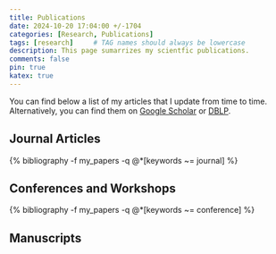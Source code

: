 ```yaml
---
title: Publications
date: 2024-10-20 17:04:00 +/-1704
categories: [Research, Publications]
tags: [research]     # TAG names should always be lowercase
description: This page sumarrizes my scientfic publications.
comments: false
pin: true
katex: true
---
```

You can find below a list of my articles that I update from time to time. Alternatively, you can find them on [Google Scholar](https://scholar.google.com/citations?user=UyENXP0AAAAJ) or [DBLP](https://dblp.uni-trier.de/pid/337/2519.html). 



## Journal Articles

{% bibliography -f my_papers -q @*[keywords ~= journal] %}

## Conferences and Workshops

{% bibliography -f my_papers -q @*[keywords ~= conference] %}


## Manuscripts

<!-- {% bibliography -q @phdthesis %} -->

<!-- {% bibliography -q @phdthesis %} -->
